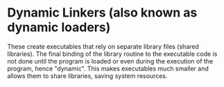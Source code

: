# Dynamic Linkers (also known as dynamic loaders)

These create executables that rely on separate library files (shared libraries). 
The final binding of the library routine to the executable code is not done until the program is loaded or even during the execution of the program, hence "dynamic". 
This makes executables much smaller and allows them to share libraries, saving system resources.

